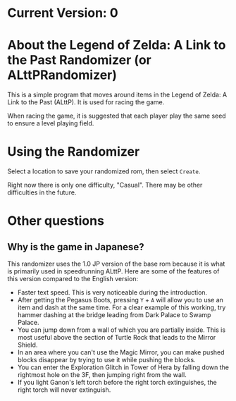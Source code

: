 # Current Version: 0

# About the Legend of Zelda: A Link to the Past Randomizer (or ALttPRandomizer)
This is a simple program that moves around items in the Legend of Zelda: A Link to the Past (ALttP). It is used for racing the game.

When racing the game, it is suggested that each player play the same seed to ensure a level playing field.

# Using the Randomizer
Select a location to save your randomized rom, then select `Create`.

Right now there is only one difficulty, "Casual". There may be other difficulties in the future.

# Other questions

## Why is the game in Japanese?
This randomizer uses the 1.0 JP version of the base rom because it is what is primarily used in speedrunning ALttP. Here are some of the features of this version compared to the English version:
- Faster text speed. This is very noticeable during the introduction.
- After getting the Pegasus Boots, pressing `Y` + `A` will allow you to use an item and dash at the same time. For a clear example of this working, try hammer dashing at the bridge leading from Dark Palace to Swamp Palace.
- You can jump down from a wall of which you are partially inside. This is most useful above the section of Turtle Rock that leads to the Mirror Shield.
- In an area where you can't use the Magic Mirror, you can make pushed blocks disappear by trying to use it while pushing the blocks.
- You can enter the Exploration Glitch in Tower of Hera by falling down the rightmost hole on the 3F, then jumping right from the wall.
- If you light Ganon's left torch before the right torch extinguishes, the right torch will never extinguish.
